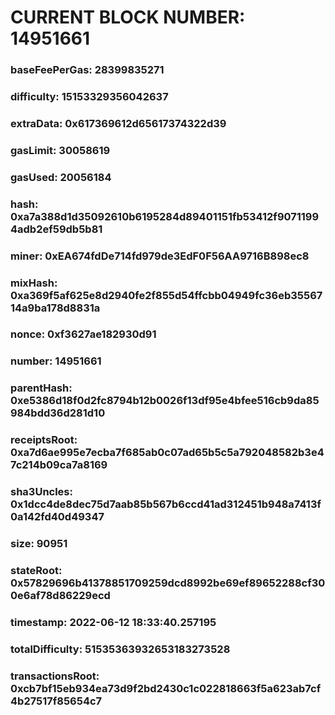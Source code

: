 # CURRENT BLOCK NUMBER: 14951661

### baseFeePerGas: 28399835271
### difficulty: 15153329356042637
### extraData: 0x617369612d65617374322d39
### gasLimit: 30058619
### gasUsed: 20056184
### hash: 0xa7a388d1d35092610b6195284d89401151fb53412f90711994adb2ef59db5b81
### miner: 0xEA674fdDe714fd979de3EdF0F56AA9716B898ec8
### mixHash: 0xa369f5af625e8d2940fe2f855d54ffcbb04949fc36eb3556714a9ba178d8831a
### nonce: 0xf3627ae182930d91
### number: 14951661
### parentHash: 0xe5386d18f0d2fc8794b12b0026f13df95e4bfee516cb9da85984bdd36d281d10
### receiptsRoot: 0xa7d6ae995e7ecba7f685ab0c07ad65b5c5a792048582b3e47c214b09ca7a8169
### sha3Uncles: 0x1dcc4de8dec75d7aab85b567b6ccd41ad312451b948a7413f0a142fd40d49347
### size: 90951
### stateRoot: 0x57829696b41378851709259dcd8992be69ef89652288cf300e6af78d86229ecd
### timestamp: 2022-06-12 18:33:40.257195
### totalDifficulty: 51535363932653183273528
### transactionsRoot: 0xcb7bf15eb934ea73d9f2bd2430c1c022818663f5a623ab7cf4b27517f85654c7
